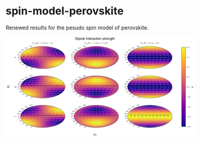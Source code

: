 # spin-model-perovskite

Renewed results for the pesudo spin model of perovskite.

![image](figures/Dipole-Inter_full_molly.png)